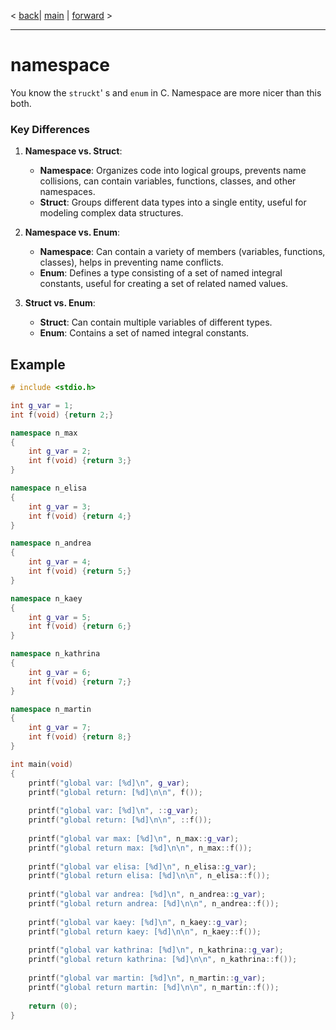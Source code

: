 < [back](cpp00_00_lerning.md)| [main](/) | [forward](cpp00_02_iostreams.md) >

---
# namespace

You know the `struckt`' s and `enum` in C. Namespace are more nicer than this both.
### Key Differences

1. **Namespace vs. Struct**:
    
    - **Namespace**: Organizes code into logical groups, prevents name collisions, can contain variables, functions, classes, and other namespaces.
    - **Struct**: Groups different data types into a single entity, useful for modeling complex data structures.
2. **Namespace vs. Enum**:
    
    - **Namespace**: Can contain a variety of members (variables, functions, classes), helps in preventing name conflicts.
    - **Enum**: Defines a type consisting of a set of named integral constants, useful for creating a set of related named values.
3. **Struct vs. Enum**:
    
    - **Struct**: Can contain multiple variables of different types.
    - **Enum**: Contains a set of named integral constants.

## Example 

```c++
# include <stdio.h>

int g_var = 1;
int f(void) {return 2;}

namespace n_max
{
	int g_var = 2;
	int f(void) {return 3;}
}

namespace n_elisa
{
	int g_var = 3;
	int f(void) {return 4;}
}

namespace n_andrea
{
	int g_var = 4;
	int f(void) {return 5;}
}

namespace n_kaey
{
	int g_var = 5;
	int f(void) {return 6;}
}

namespace n_kathrina
{
	int g_var = 6;
	int f(void) {return 7;}
}

namespace n_martin
{
	int g_var = 7;
	int f(void) {return 8;}
}

int main(void)
{
	printf("global var: [%d]\n", g_var);
	printf("global return: [%d]\n\n", f());
	  
	printf("global var: [%d]\n", ::g_var);
	printf("global return: [%d]\n\n", ::f());
	
	printf("global var max: [%d]\n", n_max::g_var);
	printf("global return max: [%d]\n\n", n_max::f());
	
	printf("global var elisa: [%d]\n", n_elisa::g_var);
	printf("global return elisa: [%d]\n\n", n_elisa::f());
	
	printf("global var andrea: [%d]\n", n_andrea::g_var);
	printf("global return andrea: [%d]\n\n", n_andrea::f());
	
	printf("global var kaey: [%d]\n", n_kaey::g_var);
	printf("global return kaey: [%d]\n\n", n_kaey::f());
	
	printf("global var kathrina: [%d]\n", n_kathrina::g_var);
	printf("global return kathrina: [%d]\n\n", n_kathrina::f());
	
	printf("global var martin: [%d]\n", n_martin::g_var);
	printf("global return martin: [%d]\n\n", n_martin::f());
	
	return (0); 
}
```